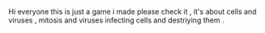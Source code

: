 Hi everyone this is just a game i made please check it , it's about cells and viruses , mitosis and viruses infecting cells and destriying them .
